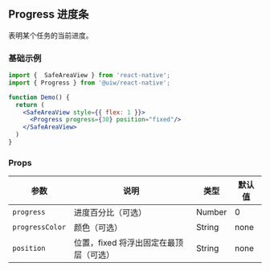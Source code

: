 Progress 进度条
---

表明某个任务的当前进度。

### 基础示例

<!--DemoStart--> 
```jsx
import {  SafeAreaView } from 'react-native';
import { Progress } from '@uiw/react-native';

function Demo() {
  return (
    <SafeAreaView style={{ flex: 1 }}>
      <Progress progress={30} position="fixed"/>
    </SafeAreaView>
  )
}
```
<!--End-->


### Props

| 参数 | 说明 | 类型 | 默认值 |
|------|------|-----|------|
| `progress` | 进度百分比（可选） | Number | 0 |
| `progressColor` | 颜色（可选） | String | none |
| `position` | 位置，fixed 将浮出固定在最顶层（可选） | String | none |
